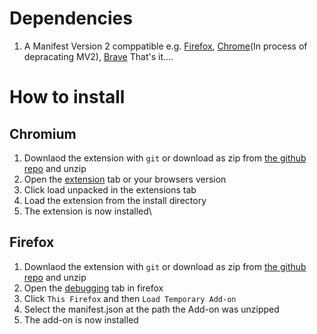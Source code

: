 # Dependencies
1. A Manifest Version 2 comppatible e.g. [Firefox](https://www.mozilla.org/en-GB/firefox/new/), [Chrome](https://www.google.com/intl/en_uk/chrome/)(In process of depracating MV2), [Brave](https://brave.com/)
That's it....

# How to install
## Chromium
1. Downlaod the extension with `git` or download as zip from [the github repo](https://github.com/OziumPutares/InversityBrocoliToBurgers) and unzip
2. Open the [extension](chrome://extensions/) tab or your browsers version
3. Click load unpacked in the extensions tab
4. Load the extension from the install directory
5. The extension is now installed\
## Firefox
1. Downlaod the extension with `git` or download as zip from [the github repo](https://github.com/OziumPutares/InversityBrocoliToBurgers) and unzip
2. Open the [debugging](about:debugging) tab in firefox
3. Click `This Firefox` and then `Load Temporary Add-on`
4. Select the manifest.json at the path the Add-on was unzipped
5. The add-on is now installed
